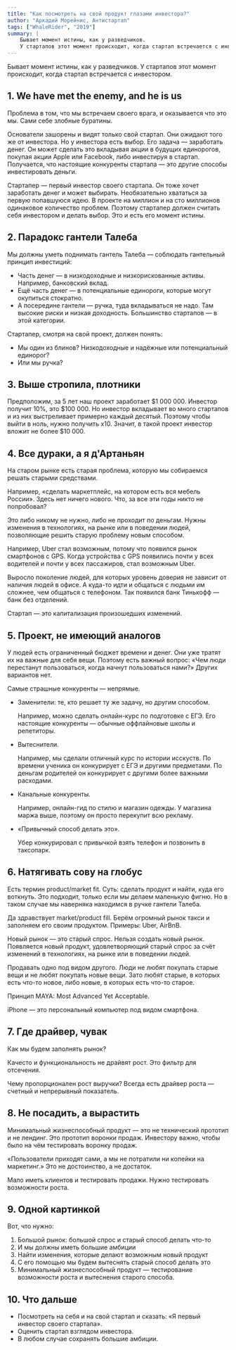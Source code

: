 ```yaml
---
title: "Как посмотреть на свой продукт глазами инвестора?"
author: "Аркадий Морейнис, Антистартап"
tags: ["WhaleRider", "2019"]
summary: |
    Бывает момент истины, как у разведчиков.
    У стартапов этот момент происходит, когда стартап встречается с инвестором.
---
```


Бывает момент истины, как у разведчиков.
У стартапов этот момент происходит, когда стартап встречается с инвестором.

## 1. We have met the enemy, and he is us

Проблема в том, что мы встречаем своего врага, и оказывается что это мы.
Сами себе злобные буратины.

Основатели зашорены и видят только свой стартап.
Они ожидают того же от инвестора.
Но у инвестора есть выбор.
Его задача — заработать денег.
Он может сделать это вкладывая акции в будущих единорогов, 
покупая акции Apple или Facebook, либо инвестируя в стартап.
Получается, что настоящие конкуренты стартапа — это другие способы инвестировать деньги.

Стартапер — первый инвестор своего стартапа.
Он тоже хочет заработать денег и может выбирать.
Необязательно хвататься за первую попавшуюся идею.
В проекте на миллион и на сто миллионов одинаковое количество проблем.
Поэтому стартапер должен считать себя инвестором и делать выбор.
Это и есть его момент истины.

## 2. Парадокс гантели Талеба

Мы должны уметь поднимать гантель Талеба — 
соблюдать гантельный принцип инвестиций:

* Часть денег — в низкодоходные и низкорискованные активы.
    Например, банковский вклад.
* Ещё часть денег — в потенциальные единороги, которые могут окупиться стократно.
* А посередине гантели — ручка, туда вкладываться не надо.
    Там высокие риски и низкая доходность.
    Большинство стартапов — в этой категории.

Стартапер, смотря на свой проект, должен понять:

* Мы один из блинов? Низкодоходные и надёжные или потенциальный единорог?
* Или мы ручка?

## 3. Выше стропила, плотники

Предположим, за 5 лет наш проект заработает $1 000 000.
Инвестор получит 10%, это $100 000.
Но инвестор вкладывает во много стартапов и из них выстреливает примерно каждый десятый.
Поэтому чтобы выйти в ноль, нужно получить х10.
Значит, в такой проект инвестор вложит не более $10 000.

## 4. Все дураки, а я д'Артаньян

На старом рынке есть старая проблема, которую мы собираемся решать старыми средствами.

Например, «сделать маркетплейс, на котором есть вся мебель России».
Здесь нет ничего нового.
Что, за все эти годы никто не попробовал?

Это либо никому не нужно, либо не проходит по деньгам.
Нужны изменения в технологиях, на рынке или в поведении людей,
позволяющие решить старую проблему новым способом.

Например, Uber стал возможным, потому что появился рынок смартфонов с GPS.
Когда устройства с GPS появились почти у всех водителей и почти у всех пассажиров,
стал возможным Uber.

Выросло поколение людей, для которых уровень доверия не зависит от наличия людей в офисе.
А куда-то идти и общаться с людьми им сложнее, чем общаться с телефоном.
Так появился банк Тинькофф — банк без отделений.

Стартап — это капитализация произошедших изменений.

## 5. Проект, не имеющий аналогов

У людей есть ограниченный бюджет времени и денег.
Они уже тратят их на важные для себя вещи.
Поэтому есть важный вопрос: «Чем люди перестанут пользоваться, когда начнут пользоваться нами?»
Других вариантов нет.

Самые страшные конкуренты — непрямые.

* Заменители: те, кто решает ту же задачу, но другим способом.

    Например, можно сделать онлайн-курс по подготовке с ЕГЭ.
    Его настоящие конкуренты — обычные оффлайновые школы и репетиторы.
    
* Вытеснители.

    Например, мы сделали отличный курс по истории исскуств.
    По времени ученика он конкурирует с ЕГЭ и другими предметами.
    По деньгам родителей он конкурирует с другими более важными расходами.
    
* Канальные конкуренты.

    Например, онлайн-гид по стилю и магазин одежды.
    У магазина маржа выше, поэтому он просто перекупит всю рекламу.
    
* «Привычный способ делать это».

    Убер конкурировал с привычкой взять телефон и позвонить в таксопарк.
    
## 6. Натягивать сову на глобус

Есть термин product/market fit.
Суть: сделать продукт и найти, куда его воткнуть.
Это подходит, только если мы делаем маленькую фигню.
Но в таком случае мы наверняка находимся в ручке гантели Талеба.

Да здравствует market/product fill.
Берём огромный рынок такси и заполняем его своим продуктом.
Примеры: Uber, AirBnB.

Новый рынок — это старый спрос.
Нельзя создать новый рынок.
Появляется новый продукт, удовлетворяющий старый спрос
за счёт изменений в технологиях, на рынке или в поведении людей.

Продавать одно под видом другого.
Люди не любят покупать старые вещи и не любят покупать новые вещи.
Зато любят старые, в которых есть что-то новое, либо новые, в которых есть что-то старое.

Принцип MAYA: Most Advanced Yet Acceptable.

iPhone — это персональный компьютер под видом смартфона.

## 7. Где драйвер, чувак

Как мы будем заполнять рынок?

Качесто и функциональность не драйвят рост.
Это фильтр для отсечения.

Чему пропорционален рост выручки?
Всегда есть драйвер роста — счетный и непрерывный показатель.

## 8. Не посадить, а вырастить

Минимальный жизнеспособный продукт — это не технический прототип и не лендинг.
Это прототип воронки продаж.
Инвестору важно, чтобы было на чём тестировать воронку продаж.

«Пользователи приходят сами, а мы не потратили ни копейки на маркетинг.»
Это не достоинство, а не достаток.

Мало иметь клиентов и тестировать продажи.
Нужно тестировать возможности роста.

## 9. Одной картинкой

Вот, что нужно:

1. Большой рынок: большой спрос и старый способ делать что-то
2. И мы должны иметь большие амбиции
3. Найти изменения, которые делают возможным новый продукт
4. С его помощью мы будем вытеснять старый способ делать это
5. Минимальный жизнеспособный продукт — тестирование возможности роста и вытеснения старого способа.

## 10. Что дальше

* Посмотреть на себя и на свой стартап и сказать: «Я первый инвестор своего стартапа».
* Оценить стартап взглядом инвестора.
* В любом случае сохранять большие амбиции.
